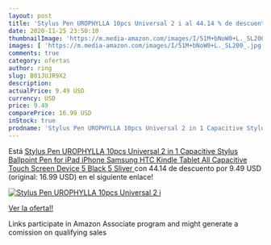 ```yaml
---
layout: post
title: 'Stylus Pen UROPHYLLA 10pcs Universal 2 i al 44.14 % de descuento'
date: 2020-11-25 23:50:10
thumbnailImage: 'https://m.media-amazon.com/images/I/51M+bNoW0+L._SL200_.jpg'
images: [ 'https://m.media-amazon.com/images/I/51M+bNoW0+L._SL200_.jpg' ]
comments: true
category: ofertas
author: ring
slug: B01JUJR9X2
description:
actualPrice: 9.49 USD
currency: USD
price: 9.49
comparePrice: 16.99 USD
inStock: true
prodname: 'Stylus Pen UROPHYLLA 10pcs Universal 2 in 1 Capacitive Stylus Ballpoint Pen for iPad iPhone Samsung HTC Kindle Tablet All Capacitive Touch Screen Device 5 Black 5 Sliver '
---
```


Está [Stylus Pen UROPHYLLA 10pcs Universal 2 in 1 Capacitive Stylus Ballpoint Pen for iPad iPhone Samsung HTC Kindle Tablet All Capacitive Touch Screen Device 5 Black 5 Sliver ](https://www.amazon.com/dp/B01JUJR9X2/?tag=tolees-20) con 44.14 de descuento por 9.49 USD (original: 16.99 USD) en el siguiente enlace!

[![Stylus Pen UROPHYLLA 10pcs Universal 2 i](https://m.media-amazon.com/images/I/51M+bNoW0+L._SL200_.jpg)](https://www.amazon.com/dp/B01JUJR9X2/?tag=tolees-20)

[Ver la oferta!!](https://www.amazon.com/dp/B01JUJR9X2/?tag=tolees-20)

Links participate in Amazon Associate program and might generate a comission on qualifying sales


